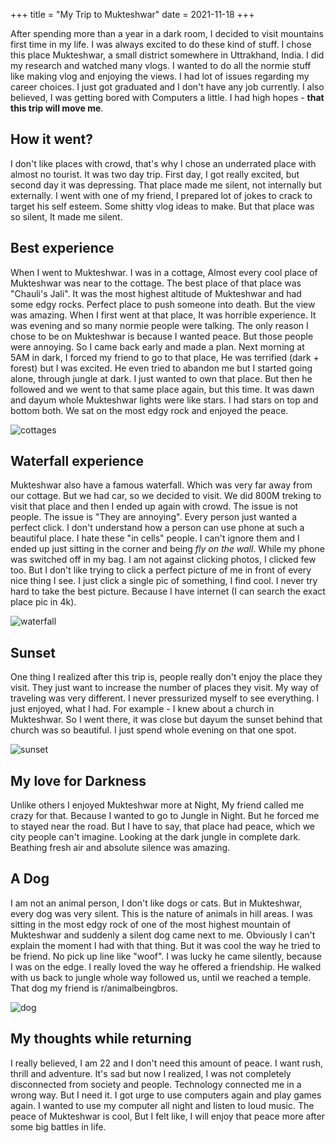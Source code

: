 +++
title = "My Trip to Mukteshwar"
date = 2021-11-18
+++

After spending more than a year in a dark room, I decided to visit mountains first time in my life. I was always excited to do
these kind of stuff. I chose this place Mukteshwar, a small district somewhere in Uttrakhand, India. I did my research and watched
many vlogs. I wanted to do all the normie stuff like making vlog and enjoying the views.
I had lot of issues regarding my career choices. I just got graduated and I don't have any job currently.
I also believed, I was getting bored with Computers a little. I had high hopes - **that this trip will move me**.
<!-- more -->

## How it went?

I don't like places with crowd, that's why I chose an underrated place with almost no tourist. It was two day trip. First day, I got
really excited, but second day it was depressing. That place made me silent, not internally but externally. I went with one of my
friend, I prepared lot of jokes to crack to target his self esteem. Some shitty vlog ideas to make. But that place was so silent,
It made me silent.

## Best experience

When I went to Mukteshwar. I was in a cottage, Almost every cool place of Mukteshwar was near to the cottage. The best place of
that place was "Chauli's Jali". It was the most highest altitude of Mukteshwar and had some edgy rocks. Perfect place to push
someone into death. But the view was amazing. When I first went at that place, It was horrible experience. It was evening and
so many normie people were talking. The only reason I chose to be on Mukteshwar is because I wanted peace. But those people were
annoying. So I came back early and made a plan. Next morning at 5AM in dark, I forced my friend to go to that place, He was
terrified (dark + forest) but I was excited. He even tried to abandon me but I started going alone, through jungle at dark.
I just wanted to own that place. But then he followed and we went to that same place again, but this time. It was dawn and dayum
whole Mukteshwar lights were like stars. I had stars on top and bottom both. We sat on the most edgy rock and enjoyed the peace.

![cottages](/images/mukteshwar/colleges_in_mukteshwar.jpg)

## Waterfall experience

Mukteshwar also have a famous waterfall. Which was very far away from our cottage. But we had car, so we decided to visit.
We did 800M treking to visit that place and then I ended up again with crowd. The issue is not people. The issue is "They are
annoying". Every person just wanted a perfect click. I don't understand how a person can use phone at such a beautiful place.
I hate these "in cells" people. I can't ignore them and I ended up just sitting in the corner and being _fly on the wall_.
While my phone was switched off in my bag. I am not against clicking photos, I clicked few too. But I don't like trying to
click a perfect picture of me in front of every nice thing I see. I just click a single pic of something, I find cool.
I never try hard to take the best picture. Because I have internet (I can search the exact place pic in 4k).

![waterfall](/images/mukteshwar/place_near_waterfall_in_mukteshwar.jpg)

## Sunset

One thing I realized after this trip is, people really don't enjoy the place they visit. They just want to increase the number
of places they visit. My way of traveling was very different. I never pressurized myself to see everything. I just enjoyed,
what I had. For example - I knew about a church in Mukteshwar. So I went there, it was close but dayum the sunset behind that church
was so beautiful. I just spend whole evening on that one spot.

![sunset](/images/mukteshwar/sunset.jpg)

## My love for Darkness

Unlike others I enjoyed Mukteshwar more at Night, My friend called me crazy for that. Because I wanted to go to Jungle in Night.
But he forced me to stayed near the road. But I have to say, that place had peace, which we city people can't imagine.
Looking at the dark jungle in complete dark. Beathing fresh air and absolute silence was amazing.

## A Dog

I am not an animal person, I don't like dogs or cats. But in Mukteshwar, every dog was very silent. This is the nature of animals
in hill areas.
I was sitting in the most edgy rock of one of the most highest mountain of Mukteshwar and suddenly a silent dog came next to me.
Obviously I can't explain the moment I had with that thing. But it was cool the way he tried to be friend. No pick up line like "woof".
I was lucky he came silently, because I was on the edge.
I really loved the way he offered a friendship. He walked with us back to jungle whole way followed us, until we reached a temple.
That dog my friend is r/animalbeingbros.

![dog](/images/mukteshwar/sad-dog-in-mukteshwar.jpg)


## My thoughts while returning

I really believed, I am 22 and I don't need this amount of peace. I want rush, thrill and adventure. It's sad but now I realized,
I was not completely disconnected from society and people. Technology connected me in a wrong way. But I need it.
I got urge to use computers again and play games again. I wanted to use my computer all night and listen to loud music. The
peace of Mukteshwar is cool, But I felt like, I will enjoy that peace more after some big battles in life.
